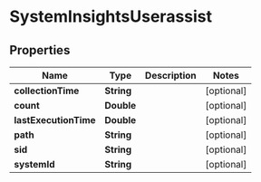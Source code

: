 

# SystemInsightsUserassist


## Properties

| Name | Type | Description | Notes |
|------------ | ------------- | ------------- | -------------|
|**collectionTime** | **String** |  |  [optional] |
|**count** | **Double** |  |  [optional] |
|**lastExecutionTime** | **Double** |  |  [optional] |
|**path** | **String** |  |  [optional] |
|**sid** | **String** |  |  [optional] |
|**systemId** | **String** |  |  [optional] |



